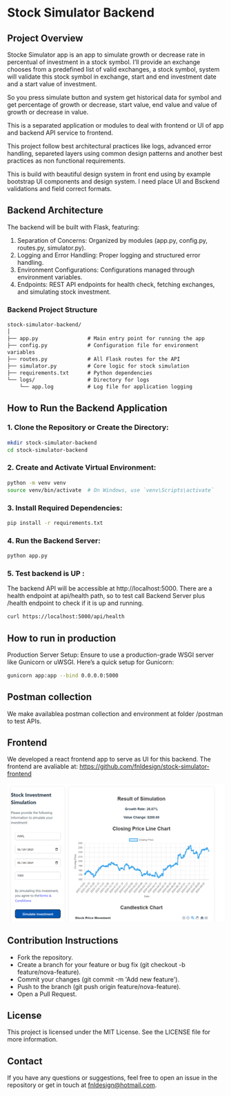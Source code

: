 # Stock Simulator Backend

## Project Overview

Stocke Simulator app is an app to simulate growth or decrease rate in percentual of investment in a stock symbol. I’ll provide an exchange chooses from a predefined list of valid exchanges, a stock symbol, system will validate this stock symbol in exchange, start and end investment date and a start value of investment.

So you press simulate button and system get historical data for symbol and get percentage of growth or decrease, start value, end value and value of growth or decrease in value.

This is a separated application or modules to deal with frontend or UI of app and backend API service to frontend.

This project follow best architectural practices like logs, advanced error handling, separeted layers using common design patterns and another best practices as non functional requirements.

This is build with beautiful design system in front end using by example bootstrap UI components and design system. I need place UI and Bsckend validations and field correct formats.

## Backend Architecture
The backend will be built with Flask, featuring:

1. Separation of Concerns: Organized by modules (app.py, config.py, routes.py, simulator.py).
2. Logging and Error Handling: Proper logging and structured error handling.
3. Environment Configurations: Configurations managed through environment variables.
4. Endpoints: REST API endpoints for health check, fetching exchanges, and simulating stock investment.

### Backend Project Structure

```
stock-simulator-backend/
│
├── app.py                # Main entry point for running the app
├── config.py             # Configuration file for environment variables
├── routes.py             # All Flask routes for the API
├── simulator.py          # Core logic for stock simulation
├── requirements.txt      # Python dependencies
└── logs/                 # Directory for logs
    └── app.log           # Log file for application logging
```

## How to Run the Backend Application

### 1. Clone the Repository or Create the Directory:

```bash
mkdir stock-simulator-backend
cd stock-simulator-backend
```

### 2. Create and Activate Virtual Environment:

```bash
python -m venv venv
source venv/bin/activate  # On Windows, use `venv\Scripts\activate`
```

### 3. Install Required Dependencies:

```bash
pip install -r requirements.txt
```

### 4. Run the Backend Server:

```bash
python app.py
```

### 5. Test backend is UP :

The backend API will be accessible at http://localhost:5000. There are a health endpoint at api/health path, so to test call Backend Server plus /health endpoint to check if it is up and running.

```bash
curl https://localhost:5000/api/health
```

## How to run in production

Production Server Setup: Ensure to use a production-grade WSGI server like Gunicorn or uWSGI. Here’s a quick setup for Gunicorn:

```bash
gunicorn app:app --bind 0.0.0.0:5000
```

## Postman collection
We make availablea postman collection and environment at folder /postman to test APIs.

## Frontend
We developed a react frontend app to serve as UI for this backend. The frontend are avaliable at: https://github.com/fnldesign/stock-simulator-frontend

![Main Screen](./stock_simulator_frontend_screnn.png)

## Contribution Instructions
- Fork the repository.
- Create a branch for your feature or bug fix (git checkout -b feature/nova-feature).
- Commit your changes (git commit -m 'Add new feature').
- Push to the branch (git push origin feature/nova-feature).
- Open a Pull Request.

## License
This project is licensed under the MIT License. See the LICENSE file for more information.

## Contact
If you have any questions or suggestions, feel free to open an issue in the repository or get in touch at fnldesign@hotmail.com.
